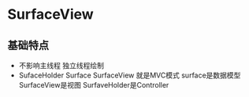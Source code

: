 # SurfaceView

## 基础特点
- 不影响主线程 独立线程绘制
- SufaceHolder Surface SurfaceView 就是MVC模式 surface是数据模型 SurfaceView是视图 SurfaveHolder是Controller